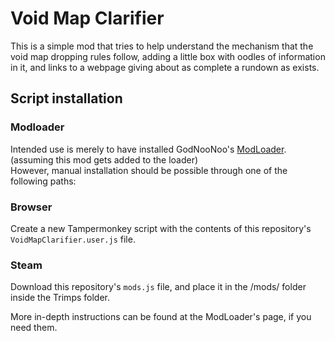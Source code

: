 # Void Map Clarifier
This is a simple mod that tries to help understand the mechanism that the void map dropping rules follow, adding a little box with oodles of information in it, and links to a webpage giving about as complete a rundown as exists.

## Script installation
### Modloader
Intended use is merely to have installed GodNooNoo's [ModLoader](https://github.com/GodNooNoo/TrimpsModLoader). (assuming this mod gets added to the loader)  
However, manual installation should be possible through one of the following paths:

### Browser
Create a new Tampermonkey script with the contents of this repository's `VoidMapClarifier.user.js` file.

### Steam
Download this repository's `mods.js` file, and place it in the /mods/ folder inside the Trimps folder.

More in-depth instructions can be found at the ModLoader's page, if you need them.
